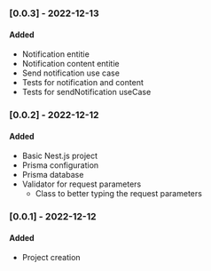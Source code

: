 ### [0.0.3] - 2022-12-13

#### Added  
- Notification entitie
- Notification content entitie
- Send notification use case
- Tests for notification and content
- Tests for sendNotification useCase

### [0.0.2] - 2022-12-12  

#### Added  
- Basic Nest.js project
- Prisma configuration
- Prisma database
- Validator for request parameters
  - Class to better typing the request parameters

### [0.0.1] - 2022-12-12  

#### Added  
- Project creation